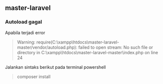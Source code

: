 ## master-laravel

### Autoload gagal 
Apabila terjadi error 
 > Warning: require(C:\xampp\htdocs\master-laravel-master/vendor/autoload.php): failed to open stream: No such file or directory in C:\xampp\htdocs\master-laravel-master\index.php on line 24
 
Jalankan sintaks berikut pada terminal powershell
 > composer install 

